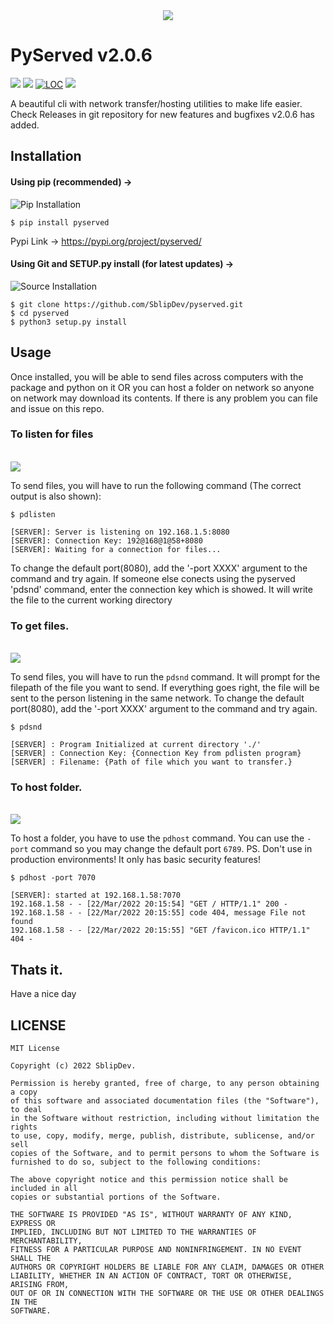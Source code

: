 <div align="center"><img src="images/pyserved.png" align="center"></div>

# PyServed v2.0.6
<a href="https://pepy.tech/project/pyserved"><img src="https://img.shields.io/pypi/dw/pyserved"></a>
<a href="https://pypi.org/project/pyserved"><img src="https://img.shields.io/pypi/v/pyserved"></a>
<a href="https://github.com/SblipDev/pyserved"><img alt="LOC" src="https://shields.io/tokei/lines/github/SblipDev/pyserved"></a>
<a href="https://github.com/SblipDev/pyserved"><img src="https://img.shields.io/github/repo-size/SblipDev/pyserved"></a>

A beautiful cli with network transfer/hosting utilities to make life easier.<br>
Check Releases in git repository for new features and bugfixes v2.0.6 has added. 

## Installation

#### Using pip (recommended) ->

![Pip Installation](images/installationwithpip.gif)

```
$ pip install pyserved
```

Pypi Link -> https://pypi.org/project/pyserved/

#### Using Git and SETUP.py install (for latest updates) ->

![Source Installation](images/installationwithgit.gif)

```
$ git clone https://github.com/SblipDev/pyserved.git
$ cd pyserved
$ python3 setup.py install
```

## Usage

Once installed, you will be able to send files across computers with the package and python on it OR
you can host a folder on network so anyone on network may download its contents.
If there is any problem you can file and issue on this repo.

### To listen for files

<br><img src="images/pdlisten.png" align="center"><br>

To send files, you will have to run the following command (The correct output is also shown): 

```
$ pdlisten

[SERVER]: Server is listening on 192.168.1.5:8080
[SERVER]: Connection Key: 192@168@1@58+8080
[SERVER]: Waiting for a connection for files...
```

To change the default port(8080), add the '-port XXXX' argument to the command and try again. 
If someone else conects using the pyserved 'pdsnd' command, enter the connection key which is showed. It will write the file to the current working directory

### To get files.

<br><img src="images/pdsnd.png" align="center"><br>

To send files, you will have to run the `pdsnd` command. It will prompt for the filepath of the file you want to send.
If everything goes right, the file will be sent to the person listening in the same network.
To change the default port(8080), add the '-port XXXX' argument to the command and try again.

```
$ pdsnd

[SERVER] : Program Initialized at current directory './'
[SERVER] : Connection Key: {Connection Key from pdlisten program}
[SERVER] : Filename: {Path of file which you want to transfer.}
```

### To host folder.

<br><img src="images/pdhost.png" align="center"><br>

To host a folder, you have to use the `pdhost` command. You can use the `-port` command so you may change the default port `6789`.
PS. Don't use in production environments! It only has basic security features!

```
$ pdhost -port 7070

[SERVER]: started at 192.168.1.58:7070
192.168.1.58 - - [22/Mar/2022 20:15:54] "GET / HTTP/1.1" 200 -
192.168.1.58 - - [22/Mar/2022 20:15:55] code 404, message File not found
192.168.1.58 - - [22/Mar/2022 20:15:55] "GET /favicon.ico HTTP/1.1" 404 -
```

## Thats it. 
Have a nice day   

## LICENSE

```
MIT License

Copyright (c) 2022 SblipDev.

Permission is hereby granted, free of charge, to any person obtaining a copy
of this software and associated documentation files (the "Software"), to deal
in the Software without restriction, including without limitation the rights
to use, copy, modify, merge, publish, distribute, sublicense, and/or sell
copies of the Software, and to permit persons to whom the Software is
furnished to do so, subject to the following conditions:

The above copyright notice and this permission notice shall be included in all
copies or substantial portions of the Software.

THE SOFTWARE IS PROVIDED "AS IS", WITHOUT WARRANTY OF ANY KIND, EXPRESS OR
IMPLIED, INCLUDING BUT NOT LIMITED TO THE WARRANTIES OF MERCHANTABILITY,
FITNESS FOR A PARTICULAR PURPOSE AND NONINFRINGEMENT. IN NO EVENT SHALL THE
AUTHORS OR COPYRIGHT HOLDERS BE LIABLE FOR ANY CLAIM, DAMAGES OR OTHER
LIABILITY, WHETHER IN AN ACTION OF CONTRACT, TORT OR OTHERWISE, ARISING FROM,
OUT OF OR IN CONNECTION WITH THE SOFTWARE OR THE USE OR OTHER DEALINGS IN THE
SOFTWARE.
```

